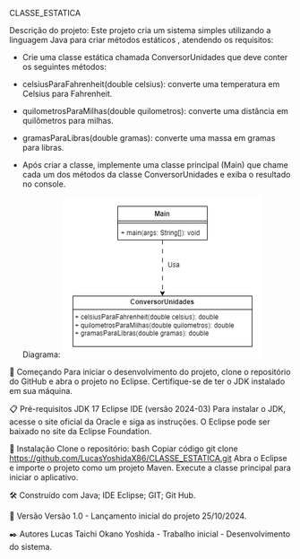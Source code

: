 CLASSE_ESTATICA

Descrição do projeto: Este projeto cria um sistema simples utilizando a linguagem Java para criar métodos estáticos , atendendo os requisitos:

- Crie uma classe estática chamada ConversorUnidades que deve conter os seguintes métodos:
- celsiusParaFahrenheit(double celsius): converte uma temperatura em Celsius para Fahrenheit.
- quilometrosParaMilhas(double quilometros): converte uma distância em quilômetros para milhas.
- gramasParaLibras(double gramas): converte uma massa em gramas para libras.
- Após criar a classe, implemente uma classe principal (Main) que chame cada um dos métodos da classe ConversorUnidades e exiba o resultado no console.

  Diagrama:
![Acesso diagrama UML](https://github.com/LucasYoshidaX86/CLASSE_ESTATICA/blob/main/DiagramaConversorUnidades.png)

🚀 Começando Para iniciar o desenvolvimento do projeto, clone o repositório do GitHub e abra o projeto no Eclipse. Certifique-se de ter o JDK instalado em sua máquina.

📋 Pré-requisitos JDK 17 Eclipse IDE (versão 2024-03) Para instalar o JDK, acesse o site oficial da Oracle e siga as instruções. O Eclipse pode ser baixado no site da Eclipse Foundation.

🔧 Instalação Clone o repositório: bash Copiar código git clone https://github.com/LucasYoshidaX86/CLASSE_ESTATICA.git Abra o Eclipse e importe o projeto como um projeto Maven. Execute a classe principal para iniciar o aplicativo.

🛠️ Construído com Java; IDE Eclipse; GIT; Git Hub.

📌 Versão Versão 1.0 - Lançamento inicial do projeto 25/10/2024.

✒️ Autores Lucas Taichi Okano Yoshida - Trabalho inicial - Desenvolvimento do sistema.
